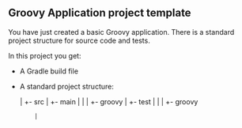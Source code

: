 Groovy Application project template
------------------------------------

You have just created a basic Groovy application. There is a standard project
structure for source code and tests.

In this project you get:

* A Gradle build file
* A standard project structure:

    <proj>  
      |  
      +- src  
          |  
          +- main  
          |     |  
          |     +- groovy  
          |  
          +- test  
          |   |  
          |   +- groovy  
  
          |  
